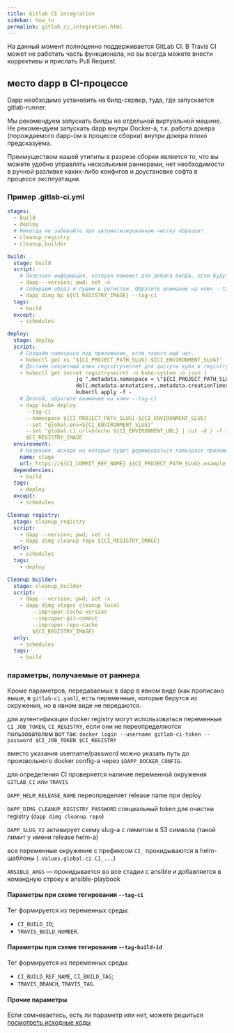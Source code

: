 ```yaml
---
title: Gitlab CI integration
sidebar: how_to
permalink: gitlab_ci_integration.html
---
```


На данный момент полноценно поддерживается GitLab CI. В Travis CI может не работать часть функционала, но вы всегда можете внести коррективы и прислать Pull Request.

## место dapp в CI-процессе

Dapp необходимо установить на билд-сервер, туда, где запускается gitlab-runner.

Мы рекомендуем запускать билды на отдельной виртуальной машине. Не рекомендуем запускать dapp внутри Docker-а, т.к. работа докера (порождаемого dapp-ом в процессе сборки) внутри докера плохо предсказуема.

Преимуществом нашей утилиты в разрезе сборки является то, что вы можете удобно управлять несколькими раннерами, нет необходимости в ручной разливке каких-либо конфигов и доустановке софта в процессе эксплуатации.

### Пример .gitlab-ci.yml

```yaml
stages:
  - build
  - deploy
  # Никогда не забывайте про автоматизированную чистку образов!
  - cleanup_registry
  - cleanup_builder

build:
  stage: build
  script:
    # Полезная информация, которая поможет для дебага билда, если будут проблемы (дабы найти, где был билд и узнать, что лежало в используемых переменных)
    - dapp --version; pwd; set -x
    # Собираем образ и пушим в регистри. Обратите внимание на ключ --tag-ci
    - dapp dimg bp ${CI_REGISTRY_IMAGE} --tag-ci
  tags:
    - build
  except:
    - schedules

deploy:
  stage: deploy
  script:
    # Создаём namespace под приложение, если такого ещё нет.
    - kubectl get ns "${CI_PROJECT_PATH_SLUG}-${CI_ENVIRONMENT_SLUG}" || kubectl create ns "${CI_PROJECT_PATH_SLUG}-${CI_ENVIRONMENT_SLUG}"
    # Достаём секретный ключ registrysecret для доступа куба в registry. Этот ключ нужно установить в Кубы, иначе деплой работать не будет.
    - kubectl get secret registrysecret -n kube-system -o json |
                      jq ".metadata.namespace = \"${CI_PROJECT_PATH_SLUG}-${CI_ENVIRONMENT_SLUG}\"|
                      del(.metadata.annotations,.metadata.creationTimestamp,.metadata.resourceVersion,.metadata.selfLink,.metadata.uid)" |
                      kubectl apply -f -
    # Деплой, обратите внимание на ключ --tag-ci
    - dapp kube deploy
      --tag-ci
      --namespace ${CI_PROJECT_PATH_SLUG}-${CI_ENVIRONMENT_SLUG}
      --set "global.env=${CI_ENVIRONMENT_SLUG}"
      --set "global.ci_url=$(echo ${CI_ENVIRONMENT_URL} | cut -d / -f 3)"
      $CI_REGISTRY_IMAGE
  environment:
    # Названия, исходя из которых будет формироваться namespace приложения в Кубах и домен.
    name: stage
    url: https://${CI_COMMIT_REF_NAME}.${CI_PROJECT_PATH_SLUG}.example.com
  dependencies:
    - build
  tags:
    - deploy
  except:
    - schedules

Cleanup registry:
  stage: cleanup_registry
  script:
    - dapp --version; pwd; set -x
    - dapp dimg cleanup repo ${CI_REGISTRY_IMAGE}
  only:
    - schedules
  tags:
    - deploy

Cleanup builder:
  stage: cleanup_builder
  script:
    - dapp --version; pwd; set -x
    - dapp dimg stages cleanup local
        --improper-cache-version
        --improper-git-commit
        --improper-repo-cache
        ${CI_REGISTRY_IMAGE}
  only:
    - schedules
  tags:
    - build
```

### параметры, получаемые от раннера

Кроме параметров, передаваемых в dapp в явном виде (как прописано выше, в `gitlab-ci.yaml`), есть переменные, которые берутся из окружения, но в явном виде не передаются.

для аутентификация docker registry могут использоваться переменные `CI_JOB_TOKEN`, `CI_REGISTRY`, если они не переопределяются пользователем вот так: `docker login --username gitlab-ci-token --password $CI_JOB_TOKEN $CI_REGISTRY`

вместо указания username/password можно указать путь до произвольного docker config-а через `$DAPP_DOCKER_CONFIG`.

для определения CI проверяется наличие переменной окружения `GITLAB_CI` или `TRAVIS`

`DAPP_HELM_RELEASE_NAME` переопределяет release name при deploy

`DAPP_DIMG_CLEANUP_REGISTRY_PASSWORD` специальный token для очистки registry (`dapp dimg cleanup repo`)

`DAPP_SLUG_V2` активирует схему slug-а с лимитом в 53 символа (такой лимит у имени release helm-а)

все переменные окружение с префиксом `CI_` прокидываются в helm-шаблоны  (`.Values.global.ci.CI_...`)

`ANSIBLE_ARGS` — прокидывается во все стадии с ansible и добавляется в командную строку к ansible-playbook

#### Параметры при схеме тегирования `--tag-ci`

Тег формируется из переменных среды:

* `CI_BUILD_ID`;
* `TRAVIS_BUILD_NUMBER`.

#### Параметры при схеме тегирования `--tag-build-id`

Тег формируется из переменных среды:

* `CI_BUILD_REF_NAME`, `CI_BUILD_TAG`;
* `TRAVIS_BRANCH`, `TRAVIS_TAG`.

#### Прочие параметры

Если сомневаетесь, есть ли параметр или нет, можете решиться [посмотреть исходные коды](https://github.com/flant/dapp/search?l=Ruby&p=1&q=ENV+path%3Alib)
